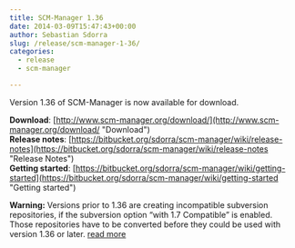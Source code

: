 ```yaml
---
title: SCM-Manager 1.36
date: 2014-03-09T15:47:43+00:00
author: Sebastian Sdorra
slug: /release/scm-manager-1-36/
categories:
  - release
  - scm-manager

---
```

Version 1.36 of SCM-Manager is now available for download.

**Download**: [http://www.scm-manager.org/download/](http://www.scm-manager.org/download/ "Download")  
**Release notes**: [https://bitbucket.org/sdorra/scm-manager/wiki/release-notes](https://bitbucket.org/sdorra/scm-manager/wiki/release-notes "Release Notes")  
**Getting started**: [https://bitbucket.org/sdorra/scm-manager/wiki/getting-started](https://bitbucket.org/sdorra/scm-manager/wiki/getting-started "Getting started")

**Warning:** Versions prior to 1.36 are creating incompatible subversion repositories, if the subversion option “with 1.7 Compatible” is enabled. Those repositories have to be converted before they could be used with version 1.36 or later. <a href="https://bitbucket.org/sdorra/scm-manager/wiki/healthchecks/svn-incompatible-dbformat" title="svn incompatible dbformat" target="_blank">read more</a>

